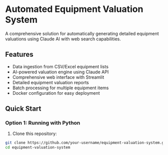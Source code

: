 # Automated Equipment Valuation System

A comprehensive solution for automatically generating detailed equipment valuations using Claude AI with web search capabilities.

## Features

- Data ingestion from CSV/Excel equipment lists
- AI-powered valuation engine using Claude API
- Comprehensive web interface with Streamlit
- Detailed equipment valuation reports
- Batch processing for multiple equipment items
- Docker configuration for easy deployment

## Quick Start

### Option 1: Running with Python

1. Clone this repository:
```bash
git clone https://github.com/your-username/equipment-valuation-system.git
cd equipment-valuation-system